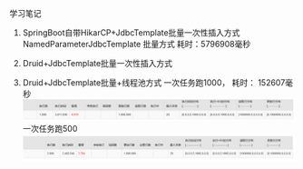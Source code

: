 学习笔记
1. SpringBoot自带HikarCP+JdbcTemplate批量一次性插入方式
NamedParameterJdbcTemplate 批量方式
       耗时：5796908毫秒

2. Druid+JdbcTemplate批量一次性插入方式

3. Druid+JdbcTemplate批量+线程池方式
一次任务跑1000，
耗时： 152607毫秒
![avatar](1.png)
一次任务跑500
![avatar](2.png)
